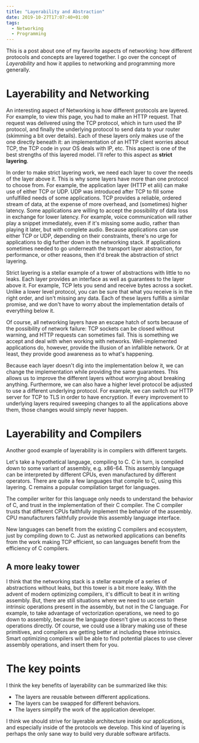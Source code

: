 ```yaml
---
title: "Layerability and Abstraction"
date: 2019-10-27T17:07:40+01:00
tags:
  - Networking
  - Programming
---
```


This is a post about one of my favorite aspects of networking: how different protocols
and concepts are layered together. I go over the concept of *Layerability* and how
it applies to networking and programming more generally.
<!--more-->

# Layerability and Networking

An interesting aspect of Networking is how different protocols are layered. For example, to view this page, you had to make
an HTTP request. That request was delivered using the TCP protocol, which in turn used the IP protocol, and finally the
underlying protocol to send data to your router (skimming a bit over details). Each of these layers only makes use of the one directly
beneath it: an implementation of an HTTP client worries about TCP, the TCP code in your OS deals with IP, etc.
This aspect is one of the best strengths of this layered model. I'll refer to this aspect as **strict layering**.

In order to make strict layering work, we need each layer to cover the needs of the layer above it. This is why some layers
have more than one protocol to choose from. For example, the application layer (HTTP et alii) can make use of either TCP or UDP.
UDP was introduced after TCP to fill some unfulfilled needs of some applications. TCP provides a reliable, ordered stream of data,
at the expense of more overhead, and (sometimes) higher latency. Some applications are willing to accept the possibility of data loss
in exchange for lower latency. For example, voice communication will rather play a snippet immediately, even if it's missing some audio,
rather than playing it later, but with complete audio. Because applications can use either TCP or UDP, depending on their constraints,
there's no urge for applications to dig further down in the networking stack. If applications sometimes needed to go underneath the transport layer abstraction,
for performance, or other reasons, then it'd break the abstraction of strict layering.

Strict layering is a stellar example of a tower of abstractions with little to no leaks. Each layer provides an interface as well
as guarantees to the layer above it. For example, TCP lets you send and receive bytes across a socket. Unlike a lower level protocol,
you can be sure that what you receive is in the right order, and isn't missing any data. Each of these layers fulfills a similar promise,
and we don't have to worry about the implementation details of everything below it.

Of course, all networking layers have an escape hatch of sorts because of the possibility of network failure:
TCP sockets can be closed without warning, and HTTP requests can sometimes fail. This is something we accept and deal with
when working with networks. Well-implemented applications do, however, provide the illusion of an infallible network. Or at least,
they provide good awareness as to what's happening.

Because each layer doesn't dig into the implementation below it, we can change the implementation while providing the same guarantees.
This allows us to improve the different layers without worrying about breaking anything. Furthermore, we can also have a higher level
protocol be adjusted to use a different underlying protocol. For example, we can switch our HTTP server for TCP to TLS in order
to have encryption. If every improvement to underlying layers required sweeping changes to all the applications above them,
those changes would simply never happen.

# Layerability and Compilers

Another good example of layerability is in compilers with different targets.

Let's take a hypothetical language, compiling to C. C in turn, is compiled down to some variant of assembly, e.g. x86-64.
This assembly language can be interpreted by different CPUs, even manufactured by different operators. There are quite
a few languages that compile to C, using this layering. C remains a popular compilation target for languages.

The compiler writer for this language only needs to understand the behavior of C, and trust in the implementation of their
C compiler. The C compiler trusts that different CPUs faithfully implement the behavior of the assembly. CPU manufacturers
faithfully provide this assembly language interface.

New languages can benefit from the existing C compilers and ecosystem, just by compiling down to C. Just as networked
applications can benefits from the work making TCP efficient, so can languages benefit from the efficiency of C compilers.

## A more leaky tower

I think that the networking stack is a stellar example of a series of abstractions without leaks, but this tower is a bit more leaky.
With the advent of modern optimizing compilers, it's difficult to beat it in writing assembly. But, there are still situations
where we need to use certain intrinsic operations present in the assembly, but not in the C language. For example, to take advantage
of vectorization operations, we need to go down to assembly, because the language doesn't give us access to these operations
directly. Of course, we could use a library making use of these primitives, and compilers are getting better at including these intrinsics.
Smart optimizing compilers will be able to find potential places to use clever assembly operations, and insert them for you.

# The key points
I think the key benefits of layerability can be summarized like this:

- The layers are reusable between different applications.
- The layers can be swapped for different behaviors.
- The layers simplify the work of the application developer.

I think we should strive for layerable architecture inside our applications, and especially
inside of the protocols we develop. This kind of layering is perhaps the only sane way to build very durable software artifacts.
